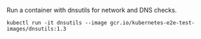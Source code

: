 Run a container with dnsutils for network and DNS checks.
```
kubectl run -it dnsutils --image gcr.io/kubernetes-e2e-test-images/dnsutils:1.3
```
